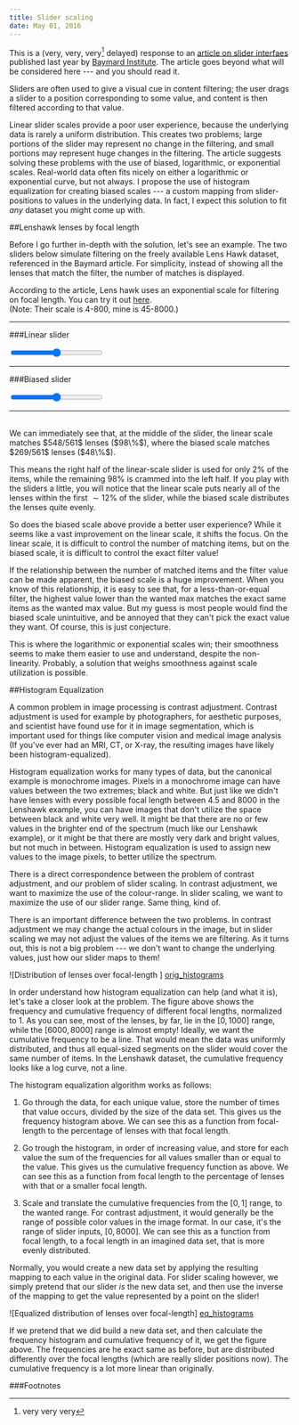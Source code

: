 ```yaml
---
title: Slider scaling
date: May 01, 2016
---
```


This is a (very, very, very[^1] delayed) response to an [article on slider
interfaes](http://baymard.com/blog/slider-interfaces) published last year by
[Baymard Institute](http://baymard.com/). The article goes beyond what will be
considered here --- and you should read it.

Sliders are often used to give a visual cue in content filtering; the user drags
a slider to a position corresponding to some value, and content is then filtered
according to that value.

Linear slider scales provide a poor user experience, because the underlying data
is rarely a uniform distribution. This creates two problems; large portions of
the slider may represent no change in the filtering, and small portions may
represent huge changes in the filtering. The article suggests solving these
problems with the use of biased, logarithmic, or exponential scales. Real-world
data often fits nicely on either a logarithmic or exponential curve, but not
always. I propose the use of histogram equalization for creating biased scales
--- a custom mapping from slider-positions to values in the underlying data. In
fact, I expect this solution to fit _any_ dataset you might come up with.

##Lenshawk lenses by focal length

Before I go further in-depth with the solution, let's see an example.
The two sliders below simulate filtering on the freely available Lens Hawk
dataset, referenced in the Baymard article. For simplicity, instead of showing
all the lenses that match the filter, the number of matches is displayed.

According to the article, Lens hawk uses an exponential scale for filtering on
focal length. You can try it out [here](http://lenshawk.com/).  
(Note: Their scale is 4-800, mine is 45-8000.)

---

###Linear slider

<div id="slider-linear-contentpane"></div>
<span id="slider-linear-min"></span>
<input id="slider-linear" type="range" style="width:33%;" oninput="sliders.sliderUpdate(event.target.id)">
<span id="slider-linear-max"></span>

---

###Biased slider

<div id="slider-equalized-contentpane"></div>
<span id="slider-equalized-min"></span>
<input id="slider-equalized" type="range" style="width:33%" oninput="sliders.sliderUpdate(event.target.id)">
<span id="slider-equalized-max"></span>

---
<br>
We can immediately see that, at the middle of the slider, the linear scale
matches $548/561$ lenses ($98\%$), where the biased scale matches $269/561$
lenses ($48\%$).

This means the right half of the linear-scale slider is used for only $2\%$ of the items,
while the remaining $98\%$ is crammed into the left half. If you play with the
sliders a little, you will notice that the linear scale puts nearly all of the lenses
within the first $\sim12\%$ of the slider, while the biased scale distributes the
lenses quite evenly.

So does the biased scale above provide a better user experience? While it seems
like a vast improvement on the linear scale, it shifts the focus. On the linear
scale, it is difficult to control the number of matching items, but on the
biased scale, it is difficult to control the exact filter value!

<!-- following section is sort of shite -->
If the relationship between the number of matched items and the filter value can
be made apparent, the biased scale is a huge improvement. When you know of this
relationship, it is easy to see that, for a less-than-or-equal filter, the
highest value lower than the wanted max matches the exact same items as the
wanted max value. But my guess is most people would find the biased scale
unintuitive, and be annoyed that they can't pick the exact value they want. Of
course, this is just conjecture.

This is where the logarithmic or exponential
scales win; their smoothness seems to make them easier to use and understand,
despite the non-linearity.
Probably, a solution that weighs smoothness against scale utilization is possible.

##Histogram Equalization

A common problem in image processing is contrast adjustment. Contrast adjustment
is used for example by photographers, for aesthetic purposes, and scientist have
found use for it in image segmentation, which is important used for things like
computer vision and medical image analysis (If you've ever had an MRI, CT, or X-ray,
the resulting images have likely been histogram-equalized).

Histogram equalization works for many types of data, but the canonical
example is monochrome images. Pixels in a monochrome image can have values
between the two extremes; black and white. But just like we didn't have lenses
with every possible focal length between 4.5 and 8000 in the Lenshawk example,
you can have images that don't utilize the space between black and white very
well. It might be that there are no or few values in the brighter end of the
spectrum (much like our Lenshawk example), or it might be that there are mostly
very dark and bright values, but not much in between.
Histogram equalization is used to assign new values to the image pixels, to
better utilize the spectrum.

There is a direct correspondence between the problem of contrast
adjustment, and our problem of slider scaling. In contrast adjustment, we want
to maximize the use of the colour-range. In slider scaling, we want to maximize
the use of our slider range. Same thing, kind of.

There is an important difference between the two problems. In contrast
adjustment we may change the actual colours in the image, but in slider
scaling we may not adjust the values of the items we are filtering. As it turns
out, this is not a big problem --- we don't want to change the underlying
values, just how our slider maps to them!

![Distribution of lenses over focal-length ] [orig_histograms]

In order understand how histogram equalization can help (and what it is), let's
take a closer look at the problem. The figure above shows the frequency and
cumulative frequency of different focal lengths, normalized to 1. As you can
see, most of the lenses, by far, lie in the $[0,1000]$ range, while the
$[6000,8000]$ range is almost empty! Ideally, we want the cumulative frequency
to be a line. That would mean the data was uniformly distributed, and thus all
equal-sized segments on the slider would cover the same number of items. In the
Lenshawk dataset, the cumulative frequency looks like a log curve, not a line.

The histogram equalization algorithm works as follows:

1.  Go through the data, for each unique value, store the number of times
    that value occurs, divided by the size of the data set. This gives us the
    frequency histogram above. We can see this as a function from focal-length
    to the percentage of lenses with that focal length.

2. Go trough the histogram, in order of increasing value, and store for each
   value the sum of the frequencies for all values smaller than or equal to
   the value. This gives us the cumulative frequency function as above. We can
   see this as a function from focal length to the percentage of lenses with
   that or a smaller focal length.

3. Scale and translate the cumulative frequencies from the $[0,1]$ range, to the
   wanted range. For contrast adjustment, it would generally be the range of
   possible color values in the image format. In our case, it's the range of slider
   inputs, $[0,8000]$. We can see this as a function from focal length, to a
   focal length in an imagined data set, that is more evenly distributed.

Normally, you would create a new data set by applying the resulting mapping to
each value in the original data. For slider scaling however, we simply pretend
that our slider _is_ the new data set, and then use the inverse of the mapping
to get the value represented by a point on the slider!

![Equalized distribution of lenses over focal-length] [eq_histograms]

If we pretend that we did build a new data set, and then calculate the frequency
histogram and cumulative frequency of it, we get the figure above.
The frequencies are he exact same as before, but are distributed differently
over the focal lengths (which are really slider positions now). The cumulative
frequency is a lot more linear than originally.

[orig_histograms]: slider-scale-assets/original_plot.png
[eq_histograms]: slider-scale-assets/equalized_plot.png

###Footnotes
[^1]: very very very

<script id="mustache-templ" type="x-tmpl-mustache">
	<p>Filter value: {{maxvalue}}
	<br>
	Matching lenses: {{count}} of {{totaldata}}</p>
</script>
<script src="https://cdnjs.cloudflare.com/ajax/libs/mustache.js/2.1.3/mustache.min.js"></script>
<script src="slider-scale-assets/data.js"></script>
<script src="slider-scale-assets/sliders.js"></script>
<script>document.onload=sliders.init()</script>
